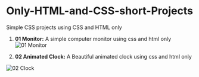 # Only-HTML-and-CSS-short-Projects
Simple CSS projects using CSS and HTML only

1. **01 Monitor:**
A simple computer monitor using css and html only
![01 Monitor](https://user-images.githubusercontent.com/57840753/181176000-f9408fbf-699d-42b4-bd93-d8a5adba8adc.png)

2. **02 Animated Clock:**
A Beautiful animated clock using css and html only

![02 Clock](https://user-images.githubusercontent.com/57840753/181176380-345c220a-fdac-4eea-ad4d-1224143809d7.png)

